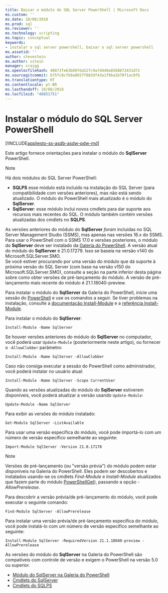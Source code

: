 ```yaml
---
title: Baixar o módulo do SQL Server PowerShell | Microsoft Docs
ms.custom: ''
ms.date: 10/08/2018
ms.prod: sql
ms.reviewer: ''
ms.technology: scripting
ms.topic: conceptual
keywords:
- instalar o sql server powershell, baixar o sql server powershell
ms.assetid: ''
author: stevestein
ms.author: sstein
manager: craigg
ms.openlocfilehash: 40873fe63b897da52fc9a7d440a8568872431d72
ms.sourcegitcommit: b75fc8cfb9a8657f883df43a1f9ba1b70f1ac9fb
ms.translationtype: HT
ms.contentlocale: pt-BR
ms.lasthandoff: 10/08/2018
ms.locfileid: "48851751"
---
```

# <a name="install-sql-server-powershell-module"></a>Instalar o módulo do SQL Server PowerShell
[!INCLUDE[appliesto-ss-asdb-asdw-pdw-md](../includes/appliesto-ss-asdb-asdw-pdw-md.md)]

Este artigo fornece orientações para instalar o módulo do **SqlServer** PowerShell.
> [!NOTE]
> Há dois módulos do SQL Server PowerShell: 
> * **SQLPS** esse módulo está incluído na instalação do SQL Server (para compatibilidade com versões anteriores), mas não está sendo atualizado. O módulo do PowerShell mais atualizado é o módulo do **SqlServer**.
> * **SqlServer**: esse módulo inclui novos cmdlets para dar suporte aos recursos mais recentes do SQL. O módulo também contém versões atualizadas dos cmdlets no **SQLPS**. 

As versões anteriores do módulo do **SqlServer** *foram* incluídas no SQL Server Management Studio (SSMS), mas apenas nas versões 16.x do SSMS. Para usar o PowerShell com o SSMS 17.0 e versões posteriores, o módulo do **SqlServer** deve ser instalado da [Galeria do PowerShell](https://www.powershellgallery.com/packages/Sqlserver).
A versão atual do módulo do **SqlServer** é 21.0.17279. Isso se baseia na versão v140 do Microsoft.SQLServer.SMO.  
Se você estiver procurando por uma versão do módulo que dá suporte à próxima versão do SQL Server (com base na versão v150 do Microsoft.SQLServer.SMO), consulte a seção na parte inferior desta página sobre como obter versões de pré-lançamento do módulo. A versão de pré-lançamento mais recente do módulo é 21.1.18040-preview.

Para instalar o módulo do **SqlServer** da Galeria do PowerShell, inicie uma sessão do [PowerShell](https://docs.microsoft.com/powershell/scripting/powershell-scripting) e use os comandos a seguir. Se tiver problemas na instalação, consulte a [documentação Install-Module](https://docs.microsoft.com/powershell/gallery/psget/module/psget_install-module) e a [referência Install-Module](https://docs.microsoft.com/powershell/module/powershellget/Install-Module).

Para instalar o módulo do **SqlServer**:

```Install-Module -Name SqlServer```

Se houver versões anteriores do módulo do **SqlServer** no computador, você poderá usar `Update-Module` (posteriormente neste artigo), ou fornecer o `-AllowClobber` parâmetro:  

```Install-Module -Name SqlServer -AllowClobber```

Caso não consiga executar a sessão do PowerShell como administrador, você poderá instalar no usuário atual:

```Install-Module -Name SqlServer -Scope CurrentUser```

Quando as versões atualizadas do módulo do **SqlServer** estiverem disponíveis, você poderá atualizar a versão usando `Update-Module`:

```Update-Module -Name SqlServer```

Para exibir as versões do módulo instalado:

```Get-Module SqlServer -ListAvailable```

Para usar uma versão específica do módulo, você pode importá-lo com um número de versão específico semelhante ao seguinte:

```Import-Module SqlServer -Version 21.0.17178```

> [!NOTE]
> Versões de pré-lançamento (ou "versão prévia") do módulo podem estar disponíveis na Galeria do PowerShell. Eles podem ser descobertos e instalados usando-se os cmdlets *Find-Module* e *Install-Module* atualizados que fazem parte do módulo [PowerShellGet](https://www.powershellgallery.com/packages/PowerShellGet)), passando a opção *- AllowPrerelease*.
>
> Para descobrir a versão prévia/de pré-lançamento do módulo, você pode executar o seguinte comando:
>
> ```Find-Module SqlServer -AllowPrerelease```
>
> Para instalar uma versão prévia/de pré-lançamento específica do módulo, você pode instalá-lo com um número de versão específico semelhante ao seguinte:
>
> ```Install-Module SqlServer -RequiredVersion 21.1.18040-preview -AllowPrerelease```
> 

As versões do módulo do **SqlServer** na Galeria do PowerShell são compatíveis com controle de versão e exigem o PowerShell na versão 5.0 ou superior. 

* [Módulo do SqlServer na Galeria do PowerShell](https://www.powershellgallery.com/packages/Sqlserver) 
* [Cmdlets do SqlServer](https://docs.microsoft.com/powershell/module/sqlserver)
* [Cmdlets do SQLPS](https://docs.microsoft.com/powershell/module/sqlps)
